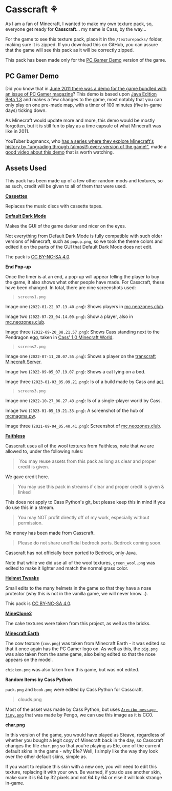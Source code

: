 # Casscraft ⚘

As I am a fan of Minecraft, I wanted to make my own texture pack, so, everyone get ready for **Casscraft**... my name is Cass, by the way...

For the game to see this texture pack, place it in the `/texturepacks/` folder, making sure it is zipped. If you download this on GitHub, you can assure that the game will see this pack as it will be correctly zipped.

This pack has been made only for the [PC Gamer Demo](https://minecraft.fandom.com/wiki/PC_Gamer_Demo) version of the game.

## PC Gamer Demo

Did you know that in [June 2011 there was a demo for the game bundled with an issue of PC Gamer magazine](https://minecraft.fandom.com/wiki/PC_Gamer_Demo)? This demo is based upon [Java Edition Beta 1.3](https://minecraft.fandom.com/wiki/Java_Edition_Beta_1.3) and makes a few changes to the game, most notably that you can only play on one pre-made map, with a timer of 100 minutes (five in-game days) ticking down.

As Minecraft would update more and more, this demo would be mostly forgotten, but it is still fun to play as a time capsule of what Minecraft was like in 2011.

YouTuber bugmancx, who [has a series where they explore Minecraft's history by "upgrading through (almost!) every version of the game!"](https://www.youtube.com/playlist?list=PL0qwyBj5XSpZG35qFvy2Z9VbezZ1t4cGt), made a [good video about this demo](https://www.youtube.com/watch?v=yea7LtOB4JI) that is worth watching.

## Assets Used

This pack has been made up of a few other random mods and textures, so as such, credit will be given to all of them that were used.

**[Cassettes](https://www.planetminecraft.com/texture-pack/cassettes)**

Replaces the music discs with cassette tapes.

**[Default Dark Mode](https://github.com/nebuIr/Default-Dark-Mode)**

Makes the GUI of the game darker and nicer on the eyes.

Not everything from Default Dark Mode is fully compatible with such older versions of Minecraft, such as `popup.png`, so we took the theme colors and edited it on the parts of the GUI that Default Dark Mode does not edit.

The pack is [CC BY-NC-SA 4.0](https://creativecommons.org/licenses/by-nc-sa/4.0).

**End Pop-up**

Once the timer is at an end, a pop-up will appear telling the player to buy the game, it also shows what other people have made. For Casscraft, these have been changed. In total, there are nine screenshots used:

> `screens1.png`

Image one (`2022-01-22_07.13.40.png`): Shows players in [mc.neozones.club](https://mc.neozones.club).

Image two (`2022-07-23_04.14.00.png`): Show a player, also in [mc.neozones.club](https://mc.neozones.club).

Image three (`2022-09-20_08.21.57.png`): Shows Cass standing next to the Pendragon egg, taken in [Cass' 1.0 Minecraft World](https://github.com/DynTylluan/mcworld1_0).

> `screens2.png`

Image one (`2022-07-11_20.07.55.png`): Shows a player on the [transcraft Minecraft Server](https://transcraft.xyz).

Image two (`2022-09-05_07.19.07.png`): Shows a cat lying on a bed.

Image three (`2023-01-03_05.09.21.png`): Is of a build made by Cass and [act](https://github.com/act17).

> `screens3.png`

Image one (`2022-10-27_06.27.43.png`): Is of a single-player world by Cass.

Image two (`2023-01-05_19.21.33.png`): A screenshot of the hub of [mcmagma.pw](https://mcmagma.pw).

Image three (`2021-09-04_05.40.41.png`): Screenshot of [mc.neozones.club](https://mc.neozones.club).


**[Faithless](https://www.curseforge.com/minecraft/texture-packs/faithless)**

Casscraft uses all of the wool textures from Faithless, note that we are allowed to, under the following rules:

> You may reuse assets from this pack as long as clear and proper credit is given.

We gave credit here.

> You may use this pack in streams if clear and proper credit is given & linked

This does not apply to Cass Python's git, but please keep this in mind if you do use this in a stream.

> You may NOT profit directly off of my work, especially without permission.

No money has been made from Casscraft.

> Please do not share unofficial bedrock ports. Bedrock coming soon.

Casscraft has not officially been ported to Bedrock, only Java.

Note that while we did use all of the wool textures, `green_wool.png` was edited to make it lighter and match the normal grass color.

**[Helmet Tweaks](https://www.planetminecraft.com/texture-pack/helmet-tweaks-java-edition)**

Small edits to the many helmets in the game so that they have a nose protector (why this is not in the vanilla game, we will never know...).

This pack is [CC BY-NC-SA 4.0](https://creativecommons.org/licenses/by-nc-sa/4.0).

**[MineClone2](https://github.com/MineClone2/MineClone2)**

The cake textures were taken from this project, as well as the bricks.

**[Minecraft Earth](https://minecraft.fandom.com/wiki/Minecraft_Earth)**

The cow texture (`cow.png`) was taken from Minecraft Earth - it was edited so that it once again has the PC Gamer logo on. As well as this, the `pig.png` was also taken from the same game, also being edited so that the nose appears on the model.

`chicken.png` was also taken from this game, but was not edited.

**Random Items by Cass Python**

`pack.png` and `book.png` were edited by Cass Python for Casscraft.

> clouds.png

Most of the asset was made by Cass Python, but uses [`Arecibo message tiny.png`](https://commons.wikimedia.org/wiki/File:Arecibo_message_tiny.png) that was made by Pengo, we can use this image as it is CC0.

**char.png**

In this version of the game, you would have played as Steave, regardless of whether you bought a legit copy of Minecraft back in the day, so Casscraft changes the file `char.png` so that you're playing as Efe, one of the current default skins in the game - why Efe? Well, I simply like the way they look over the other default skins, simple as.

If you want to replace this skin with a new one, you will need to edit this texture, replacing it with your own. Be warned, if you do use another skin, make sure it is 64 by 32 pixels and not 64 by 64 or else it will look strange in-game.